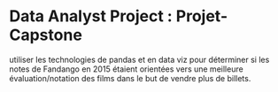 # Data Analyst Project : Projet-Capstone
utiliser les technologies de pandas et en data viz pour déterminer si les notes de Fandango en 2015 étaient orientées vers une meilleure évaluation/notation des films dans le but de vendre plus de billets.
